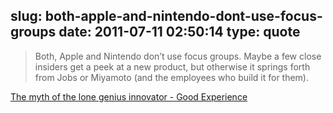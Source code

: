 slug: both-apple-and-nintendo-dont-use-focus-groups
date: 2011-07-11 02:50:14
type: quote
---

> Both, Apple and Nintendo don’t use focus groups. Maybe a few close insiders get a peek at a new product, but otherwise it springs forth from Jobs or Miyamoto (and the employees who build it for them).

[The myth of the lone genius innovator - Good Experience](http://goodexperience.com/2011/01/one-thing-to-avoid-ac.php)
